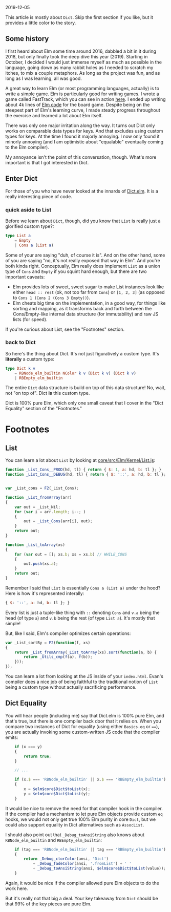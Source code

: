 2019-12-05

This article is mostly about `Dict`.  Skip the first section
if you like, but it provides a little color to the story.

## Some history

I first heard about Elm some time around 2016, dabbled a bit in
it during 2018, but only finally took the deep dive this year
(2019).  Starting in October, I decided I would just immerse
myself as much as possible in the language, going down as many
rabbit holes as I needed to scratch my itches, to mix a couple
metaphors.  As long as the project was fun, and as long as I
was learning, all was good.

A great way to learn Elm (or most programming languages, actually)
is to write a simple game.  Elm is particularly good for writing
games.  I wrote a game called FastTrack, which you can see
in action [here](https://showell.github.io/ft.html).  I ended
up writing about 4k lines of
[Elm code](https://github.com/showell/elm-fasttrack/tree/master/src)
for the board game.  Despite being on the steepest part of
Elm's learning curve, I made steady progress throughout the
exercise and learned a lot about Elm itself.

There was only one major irritation along the way.  It turns
out Dict only works on comparable data types for keys.
And that excludes using custom types for keys.  At the time
I found it majorly annoying.  I now only found it minorly
annoying (and I am optimistic about "equalable" eventually
coming to the Elm compiler).

My annoyance isn't the point of this conversation, though.
What's more important is that I got interested in Dict.

## Enter Dict

For those of you who have never looked at the innards of
[Dict.elm](https://github.com/elm/core/blob/1.0.2/src/Dict.elm).
It is a really interesting piece of code.

### quick aside to List

Before we learn about `Dict`, though, did you know that
`List` is really just a glorified custom type?:

~~~ elm
type List a
    = Empty
    | Cons a (List a)
~~~

Some of your are saying "duh, of course it is".  And on the other
hand, some of you are saying "no, it's not really exposed that way
in Elm".  And you're both kinda right.  Conceptually, Elm really
does implement `List` as a union type of `Cons` and `Empty` if you
squint hard enough, but there are two important caveats:

- Elm provides lots of sweet, sweet sugar to make List instances
look like either `head :: rest` (ok, not too far from `Cons`) or
`[1, 2, 3]` (as opposed to `Cons 1 (Cons 2 (Cons 3 Empty))`).
- Elm cheats big time on the implementation, in a good way, for things
like sorting and mapping, as it transforms back and forth between
the Cons/Empty-like internal data structure (for immutability)
and raw JS lists (for speed).

If you're curious about List, see the "Footnotes" section.

### back to Dict

So here's the thing about Dict.  It's not just figuratively a
custom type.  It's **literally** a custom type:

~~~ elm
type Dict k v
    = RBNode_elm_builtin NColor k v (Dict k v) (Dict k v)
    | RBEmpty_elm_builtin
~~~

The entire `Dict` data structure is build on top of this 
data structure! No, wait, not "on top of".  Dict **is**
this custom type.

Dict is 100% pure Elm, which only one small caveat that
I cover in the "Dict Equality" section of the "Footnotes."

# Footnotes

## List

You can learn a lot about `List` by looking at
[core/src/Elm/Kernel/List.js](https://github.com/elm/core/blob/1.0.2/src/Elm/Kernel/List.js):

~~~ js
function _List_Cons__PROD(hd, tl) { return { $: 1, a: hd, b: tl }; }
function _List_Cons__DEBUG(hd, tl) { return { $: '::', a: hd, b: tl }; }


var _List_cons = F2(_List_Cons);

function _List_fromArray(arr)
{
	var out = _List_Nil;
	for (var i = arr.length; i--; )
	{
		out = _List_Cons(arr[i], out);
	}
	return out;
}

function _List_toArray(xs)
{
	for (var out = []; xs.b; xs = xs.b) // WHILE_CONS
	{
		out.push(xs.a);
	}
	return out;
}

~~~

Remember I said that `List` is essentially `Cons a (List a)` under the
hood?  Here is how it's represented interally:

~~~ js
{ $: '::', a: hd, b: tl }; }
~~~

Every list is just a tuple-like thing with `::` denoting `Cons` and
`v.a` being the head (of type `a`) and `v.b` being the rest (of
type `List a`).  It's mostly that simple!

But, like I said, Elm's compiler optimizes certain operations:

~~~ js
var _List_sortBy = F2(function(f, xs)
{
	return _List_fromArray(_List_toArray(xs).sort(function(a, b) {
		return _Utils_cmp(f(a), f(b));
	}));
});
~~~

You can learn a lot from looking at the JS inside of your `index.html`.
Evan's compiler does a nice job of being faithful to the traditional
notion of `List` being a custom type without actually sacrificing
performance.

## Dict Equality

You will hear people (including me) say that Dict.elm is 100% pure
Elm, and that's true, but there is one compiler back door that it
relies on.  When you compare two instances of Dict for equality
(using either `Basics.eq` or `==`), you are actually invoking some
custom-written JS code that the compiler emits:

~~~ js
	if (x === y)
	{
		return true;
	}

    // ...

	if (x.$ === 'RBNode_elm_builtin' || x.$ === 'RBEmpty_elm_builtin')
	{
		x = $elm$core$Dict$toList(x);
		y = $elm$core$Dict$toList(y);
	}
~~~

It would be nice to remove the need for that compiler hook in the
compiler.  If the compiler had a mechanism to let pure Elm objects
provide custom `eq` hooks, we would not only get true 100% Elm
purity in core `Dict`, but we could also support equality in
Dict alternatives such as `AssocList`.

I should also point out that `_Debug_toAnsiString` also knows
about `RBNode_elm_builtin` and `RBEmpty_elm_builtin`:

~~~ js
    if (tag === 'RBNode_elm_builtin' || tag === 'RBEmpty_elm_builtin')
    {
        return _Debug_ctorColor(ansi, 'Dict')
            + _Debug_fadeColor(ansi, '.fromList') + ' '
            + _Debug_toAnsiString(ansi, $elm$core$Dict$toList(value));
    }
~~~

Again, it would be nice if the compiler allowed pure Elm objects to
do the work here.

But it's really not that big a deal.  Your key takeaway from `Dict`
should be that 99% of the key pieces are pure Elm.



